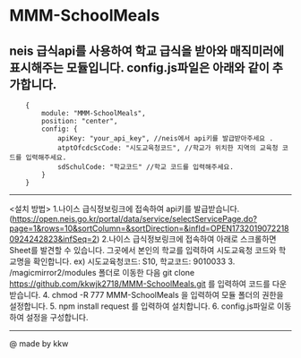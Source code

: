 # MMM-SchoolMeals
neis 급식api를 사용하여 학교 급식을 받아와 매직미러에 표시해주는 모듈입니다.
config.js파일은 아래와 같이 추가합니다.
--------------------------------------------------------------------------------------------------------------
        {
            module: "MMM-SchoolMeals",
            position: "center",
            config: {
                apiKey: "your_api_key", //neis에서 api키를 발급받아주세요 .
                atptOfcdcScCode: "시도교육청코드", //학교가 위치한 지역의 교육청 코드를 입력해주세요.
                sdSchulCode: "학교코드" //학교 코드를 입력해주세요.
            }
        }
--------------------------------------------------------------------------------------------------------------

<설치 방법>
1.나이스 급식정보링크에 접속하여 api키를 발급받습니다.(https://open.neis.go.kr/portal/data/service/selectServicePage.do?page=1&rows=10&sortColumn=&sortDirection=&infId=OPEN17320190722180924242823&infSeq=2)
2.나이스 급식정보링크에 접속하여 아래로 스크롤하면 Sheet를 발견할 수 있습니다. 그곳에서 본인의 학교를 입력하여 시도교육청 코드와 학교명을 확인합니다. ex) 시도교육청코드: S10, 학교코드: 9010033
3. /magicmirror2/modules 폴더로 이동한 다음 git clone https://github.com/kkwjk2718/MMM-SchoolMeals.git 를 입력하여 코드를 다운받습니다.
4. chmod -R 777 MMM-SchoolMeals 을 입력하여 모듈 폴더의 권한을 설정합니다.
5. npm install request 를 입력하여 설치합니다.
6. config.js파일로 이동하여 설정을 구성합니다.

--------------------------------------------------------------------------------------------------------------

@ made by kkw
